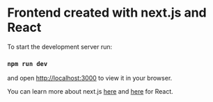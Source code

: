 # Frontend created with next.js and React

To start the development server run:

### `npm run dev`

and open [http://localhost:3000](http://localhost:3000) to view it in your browser.

You can learn more about next.js [here](https://nextjs.org/docs) and [here](https://reactjs.org/docs/getting-started.html) for React.
